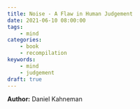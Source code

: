 ```yaml
---
title: Noise - A Flaw in Human Judgement
date: 2021-06-10 08:00:00
tags:
    - mind
categories:
    - book
    - recompilation
keywords:
    - mind
    - judgement
draft: true
---
```


**Author:** Daniel Kahneman
